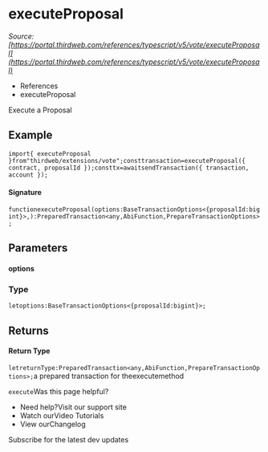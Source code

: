 # executeProposal

*Source: [https://portal.thirdweb.com/references/typescript/v5/vote/executeProposal](https://portal.thirdweb.com/references/typescript/v5/vote/executeProposal)*

* References
* executeProposal

Execute a Proposal

## Example

`import{ executeProposal }from"thirdweb/extensions/vote";consttransaction=executeProposal({ contract, proposalId });consttx=awaitsendTransaction({ transaction, account });`
#### Signature

`functionexecuteProposal(options:BaseTransactionOptions<{proposalId:bigint}>,):PreparedTransaction<any,AbiFunction,PrepareTransactionOptions>;`
## Parameters

#### options

### Type

`letoptions:BaseTransactionOptions<{proposalId:bigint}>;`
## Returns

#### Return Type

`letreturnType:PreparedTransaction<any,AbiFunction,PrepareTransactionOptions>;`a prepared transaction for theexecutemethod

`execute`Was this page helpful?

* Need help?Visit our support site
* Watch ourVideo Tutorials
* View ourChangelog

Subscribe for the latest dev updates

